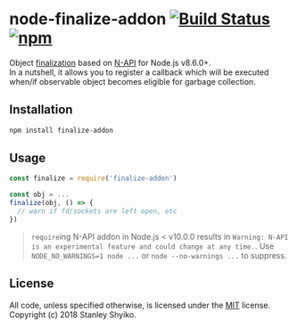 # node-finalize-addon [![Build Status](https://travis-ci.org/shyiko/node-finalize-addon.svg?branch=master)](https://travis-ci.org/shyiko/node-finalize-addon) [![npm](https://img.shields.io/npm/v/finalize-addon.svg)](https://www.npmjs.com/package/finalize-addon)

Object [finalization](https://en.wikipedia.org/wiki/Finalizer) based on [N-API](https://nodejs.org/api/n-api.html) for Node.js v8.6.0+.  
In a nutshell, it allows you to register a callback which will be executed when/if 
observable object becomes eligible for garbage collection. 

## Installation

```sh
npm install finalize-addon
```

## Usage

```javascript
const finalize = require('finalize-addon')

const obj = ...
finalize(obj, () => {
  // warn if fd/sockets are left open, etc
})
```

> `require`ing N-API addon in Node.js < v10.0.0 results in `Warning: N-API is an experimental feature and could change at any time.`. 
Use `NODE_NO_WARNINGS=1 node ...` or `node --no-warnings ...` to suppress.

## License

All code, unless specified otherwise, is licensed under the [MIT](LICENSE) license.  
Copyright (c) 2018 Stanley Shyiko.
